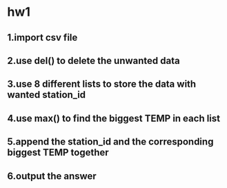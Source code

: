 # hw1
## 1.import csv file
## 2.use del() to delete the unwanted data
## 3.use 8 different lists to store the data with wanted station_id
## 4.use max() to find the biggest TEMP in each list
## 5.append the station_id and the corresponding biggest TEMP together
## 6.output the answer

